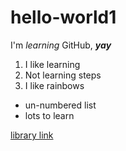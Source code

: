 # hello-world1

I'm *learning* GitHub, ***yay***

1. I like learning
2. Not learning steps
3. I like rainbows

* un-numbered list
* lots to learn

[library link](library.ualberta.ca)
